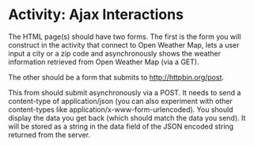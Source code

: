 # Activity: Ajax Interactions
 
The HTML page(s) should have two forms. The first is the form you will construct in the activity that connect to Open Weather Map, lets a user input a city or a zip code and asynchronously shows the weather information retrieved from Open Weather Map (via a GET).

The other should be a form that submits to http://httpbin.org/post.

This from should submit asynchronously via a POST. It needs to send a content-type of application/json (you can also experiment with other content-types like application/x-www-form-urlencoded). You should display the data you get back (which should match the data you send). It will be stored as a string in the data field of the JSON encoded string returned from the server.

	
